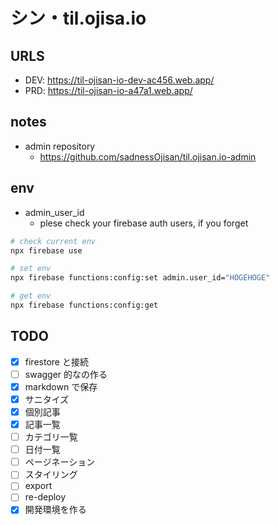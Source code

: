# シン・til.ojisa.io

## URLS

- DEV: https://til-ojisan-io-dev-ac456.web.app/
- PRD: https://til-ojisan-io-a47a1.web.app/

## notes

- admin repository
  - https://github.com/sadnessOjisan/til.ojisan.io-admin

## env

- admin_user_id
  - plese check your firebase auth users, if you forget

```sh
# check current env
npx firebase use

# set env
npx firebase functions:config:set admin.user_id="HOGEHOGE"

# get env
npx firebase functions:config:get
```

## TODO

- [x] firestore と接続
- [ ] swagger 的なの作る
- [x] markdown で保存
- [x] サニタイズ
- [x] 個別記事
- [x] 記事一覧
- [ ] カテゴリ一覧
- [ ] 日付一覧
- [ ] ページネーション
- [ ] スタイリング
- [ ] export
- [ ] re-deploy
- [x] 開発環境を作る

